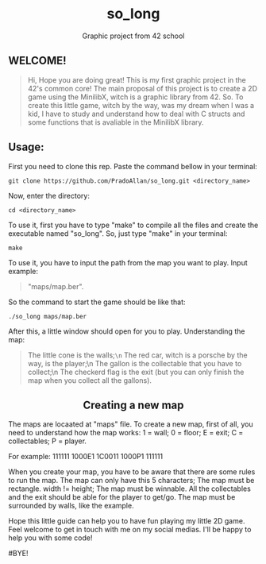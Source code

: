 <h1 align="center">so_long</h1>
<p align="center">Graphic project from 42 school</p>

## WELCOME!
> Hi, Hope you are doing great!
This is my first graphic project in the 42's common core!
The main proposal of this project is to create a 2D game using the MinilibX, witch is a graphic library from 42.
So. To create this little game, witch by the way, was my dream when I was a kid, I have to study and understand how to deal with C structs
and some functions that is avaliable in the MinilibX library.

## Usage:
First you need to clone this rep.
Paste the command bellow in your terminal:
```Shell
git clone https://github.com/PradoAllan/so_long.git <directory_name>
```

Now, enter the directory:
```Shell
cd <directory_name>
```

To use it, first you have to type "make" to compile all the files and create the executable named "so_long".
So, just type "make" in your terminal:
```Shell
make
```

To use it, you have to input the path from the map you want to play. Input example:

> "maps/map.ber".

So the command to start the game should be like that:
```Shell
./so_long maps/map.ber
```
After this, a little window should open for you to play.
Understanding the map:
> The little cone is the walls;`\n`
The red car, witch is a porsche by the way, is the player;\n
The gallon is the collectable that you have to collect;\n
The checkerd flag is the exit (but you can only finish the map when you collect all the gallons).

<h2 align="center">Creating a new map</h2>

The maps are locaated at "maps" file.
To create a new map, first of all, you need to understand how the map works:
	1 = wall;
	0 = floor;
	E = exit;
	C = collectables;
	P = player.

For example:
	111111
	1000E1
	1C0011
	1000P1
	111111

When you create your map, you have to be aware that there are some rules to run the map.
	The map can only have this 5 characters;
	The map must be rectangle. width != height;
	The map must be winnable. All the collectables and the exit should be able for the player to get/go.
	The map must be surrounded by walls, like the example.

Hope this little guide can help you to have fun playing my little 2D game. Feel welcome to get in touch with me on my social medias. I'll be happy to help you with some code!

#BYE!
